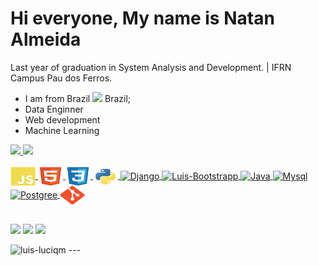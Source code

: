 <h1>Hi everyone, My name is Natan Almeida</h1>

Last year of graduation in System Analysis and Development. | IFRN Campus Pau dos Ferros.

<ul>
  <li>I am from Brazil <img src="https://image.flaticon.com/icons/svg/197/197386.svg" width="13"/> Brazil</b>;</li>
  <li>Data Enginner </li>
  <li>Web development</li>
  <li>Machine Learning</li>
</ul>

 <div>
  <a href="https://github.com/kanatius">
  <img height="180em" src="https://github-readme-stats.vercel.app/api?username=kanatius&show_icons=true&theme=dracula&include_all_commits=true&count_private=true"/>
  <img height="180em" src="https://github-readme-stats.vercel.app/api/top-langs/?username=kanatius&layout=compact&langs_count=7&theme=dracula"/>
</div>
  
<div style="display: inline_block"><br>
  <img align="center" alt="Rafa-Js" height="30" width="40" src="https://raw.githubusercontent.com/devicons/devicon/master/icons/javascript/javascript-plain.svg">
  <img align="center" alt="Rafa-HTML" height="30" width="40" src="https://raw.githubusercontent.com/devicons/devicon/master/icons/html5/html5-original.svg">
  <img align="center" alt="Rafa-CSS" height="30" width="40" src="https://raw.githubusercontent.com/devicons/devicon/master/icons/css3/css3-original.svg">
  <img align="center" alt="Luis-Python" height="30" width="40" src="https://raw.githubusercontent.com/devicons/devicon/master/icons/python/python-original.svg">
  <img align="center" alt="Django" height="40" width="50" src="https://icongr.am/devicon/django-original.svg">
  <img align="center" alt="Luis-Bootstrapp" height="40" width="50" src="https://icongr.am/devicon/bootstrap-plain-wordmark.svg">
  <img align="center" alt="Java" height="40" width="50" src="https://icongr.am/devicon/java-original-wordmark.svg">
  <img align="center" alt="Mysql" height="40" width="50" src="https://icongr.am/devicon/mysql-original-wordmark.svg">
  <img align="center" alt="Postgree" height="40" width="50" src="https://icongr.am/devicon/postgresql-original-wordmark.svg">
  <img align="center" height="30" width="40" src="https://raw.githubusercontent.com/devicons/devicon/master/icons/git/git-plain.svg">
</div><br>
  
  
<a href="https://www.linkedin.com/in/natan-almeida-2662a0171/"><img src="https://img.shields.io/badge/linkedin-0077B5.svg?style=for-the-badge&logo=linkedin&logoColor=white"></a>
<a href="https://instagram.com/natankow2"><img src="https://img.shields.io/badge/instagram-E4405F.svg?style=for-the-badge&logo=instagram&logoColor=white"></a>
<a href="mailto:natanalmeidadelima@gmail.com"><img src="https://img.shields.io/badge/e‑mail-D14836.svg?style=for-the-badge&logo=GMail&logoColor=white"></a>
  
<img src="https://komarev.com/ghpvc/?username=luis-luciqm&color=green" alt="luis-luciqm" />   
---
